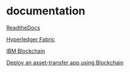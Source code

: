 # documentation

[ReadtheDocs](https://hyperledger-fabric.readthedocs.io/en/release-1.4/)

[Hyperledger Fabric](https://www.hyperledger.org/projects/fabric)

[IBM Blockchain](https://www.ibm.com/blockchain/what-is-blockchain)

[Deploy an asset-transfer app using Blockchain](https://developer.ibm.com/code/wp-content/uploads/sites/118/2017/09/Marbles_BlockChain_Tech_Talk1.pdf)


